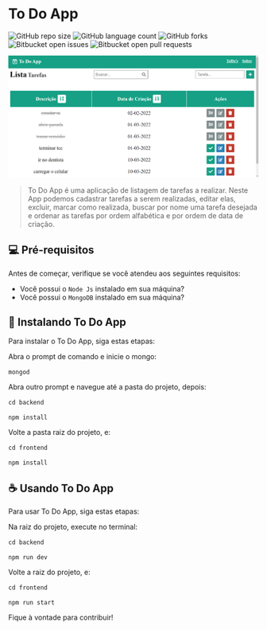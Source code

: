 # To Do App

<!---Esses são exemplos. Veja https://shields.io para outras pessoas ou para personalizar este conjunto de escudos. Você pode querer incluir dependências, status do projeto e informações de licença aqui--->

![GitHub repo size](https://img.shields.io/github/repo-size/Assad93/todo-app?style=for-the-badge)
![GitHub language count](https://img.shields.io/github/languages/count/Assad93/todo-app?style=for-the-badge)
![GitHub forks](https://img.shields.io/github/forks/Assad93/todo-app?style=for-the-badge)
![Bitbucket open issues](https://img.shields.io/bitbucket/issues/Assad93/todo-app?style=for-the-badge)
![Bitbucket open pull requests](https://img.shields.io/bitbucket/pr-raw/Assad93/todo-app?style=for-the-badge)

<img src="./frontend/public/images/TodoApp.png" alt="Tela principal do To Do App">



> To Do App é uma aplicação de listagem de tarefas a realizar. Neste App podemos cadastrar tarefas a serem realizadas, editar elas, excluir, marcar como realizada, buscar por nome uma tarefa desejada e ordenar as tarefas por ordem alfabética e por ordem de data de criação.

## 💻 Pré-requisitos

Antes de começar, verifique se você atendeu aos seguintes requisitos:
* Você possui o `Node Js` instalado em sua máquina?
* Você possui o `MongoDB` instalado em sua máquina?

## 🚀 Instalando To Do App

Para instalar o To Do App, siga estas etapas:

Abra o prompt de comando e inicie o mongo:
```
mongod
```
Abra outro prompt e navegue até a pasta do projeto, depois:
```
cd backend 
```
```
npm install
```
Volte a pasta raiz do projeto, e:
```
cd frontend
```
```
npm install
```

## ☕ Usando To Do App

Para usar To Do App, siga estas etapas:

Na raiz do projeto, execute no terminal:
```
cd backend 
```
```
npm run dev
```
Volte a raiz do projeto, e:
```
cd frontend 
```
```
npm run start
```

Fique à vontade para contribuir!
